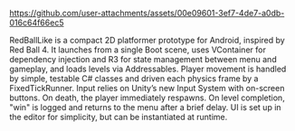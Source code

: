 

https://github.com/user-attachments/assets/00e09601-3ef7-4de7-a0db-016c64f66ec5

RedBallLike is a compact 2D platformer prototype for Android, inspired by Red Ball 4. It launches from a single Boot scene, uses VContainer for dependency injection and R3 for state management between menu and gameplay, and loads levels via Addressables. Player movement is handled by simple, testable C# classes and driven each physics frame by a FixedTickRunner. Input relies on Unity’s new Input System with on-screen buttons. On death, the player immediately respawns. On level completion, "win" is logged and returns to the menu after a brief delay. UI is set up in the editor for simplicity, but can be instantiated at runtime.
